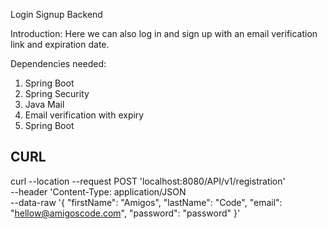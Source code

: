Login Signup Backend

Introduction:
Here we can also log in and sign up with an email verification link and expiration date.

Dependencies needed:
1. Spring Boot
2. Spring Security
3. Java Mail
4. Email verification with expiry
5. Spring Boot



CURL
--------------------------------------------------------------------
curl --location --request POST 'localhost:8080/API/v1/registration' \
--header 'Content-Type: application/JSON \
--data-raw '{
    "firstName": "Amigos",
    "lastName": "Code",
    "email": "hellow@amigoscode.com",
    "password": "password"
}'
